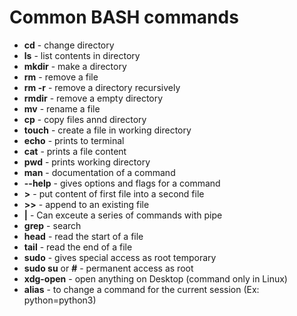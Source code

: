 # Common BASH commands

- **cd** - change directory <br>
- **ls** - list contents in directory <br>
- **mkdir** - make a directory <br>
- **rm** - remove a file <br>
- **rm -r** - remove a directory recursively <br>
- **rmdir** - remove a empty directory <br>
- **mv** - rename a file  <br>
- **cp** - copy files annd directory <br>
- **touch** - create a file in working directory <br>
- **echo** - prints to terminal <br>
- **cat** - prints a file content <br>
- **pwd** - prints working directory <br>
- **man** - documentation of a command  <br>
- **--help** - gives options and flags for a command <br>
- **>** - put content of first file into a second file <br>
- **>>** - append to an existing file <br>
- **|** - Can exceute a series of commands with pipe <br>
- **grep** - search <br>
- **head** - read the start of a file <br>
- **tail** - read the end of a file <br>
- **sudo** - gives special access as root temporary <br>
- **sudo su** or **#** - permanent access as root <br>
- **xdg-open** - open anything on Desktop (command only in Linux) <br>
- **alias** - to change a command for the current session (Ex: python=python3) <br>
 
